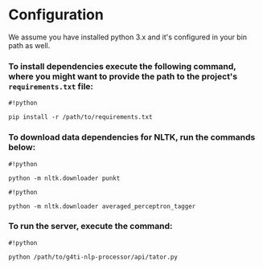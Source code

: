 # Configuration #

We assume you have installed python 3.x and it's configured in your bin path as well.

### To install dependencies execute the following command, where you might want to provide the path to the project's `requirements.txt` file: ###

```
#!python

pip install -r /path/to/requirements.txt

```
### To download data dependencies for NLTK, run the commands below:  ###

```
#!python

python -m nltk.downloader punkt
```


```
#!python

python -m nltk.downloader averaged_perceptron_tagger
```

### To run the server, execute the command: ###
```
#!python

python /path/to/g4ti-nlp-processor/api/tator.py
```